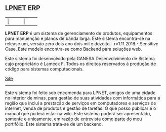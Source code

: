 ## LPNET ERP

<table>
<tr>
  <td><img src="https://s5.postimg.cc/8x2ghebnb/ganesha.png" width="50%" style="margin-auto:0"><td>
  <td><img src="https://s5.postimg.cc/r15h1l6mf/Logo-_Lpnet2.png" width="40%" style="margin-auto:0"><td>
<tr>  
</table>
 
**LPNET ERP** é um sistema de gerenciamento de produtos, equipamentos para manuenção e planos de banda larga. Este sistema encontra-se na release um, versão zero dois ano dois mil e dezoito - rv1.11.2018 - Sensitive Case. Este modelo encontra-se como Backend para soluções web.

Este sistema foi desenvolvido pela GANESA Desenvolvimento de Sistema cujo proprietário é Lameck F. Todos os direitos reservados à produção de código para sistemas computacionais.

[Site](https://eufreela.github.io/ganesa_lpnet/)

<hr>
Este sistema foi feito sob encomenda para LPNET, amigos de uma cidade no interior de minas, para gestão de suas atividades com informática para a região que inclui a prestação de serviços em computadores e serviços de internet, venda de produtos e gestão de tarefas. O que posso  publicar é o manual que poderá estar na wiki.
Este sistema poderá ser apresentado, somente e unicamente, em razão de entrevista como parte do meu portifólio. Este sistema trata-se de um backend.
